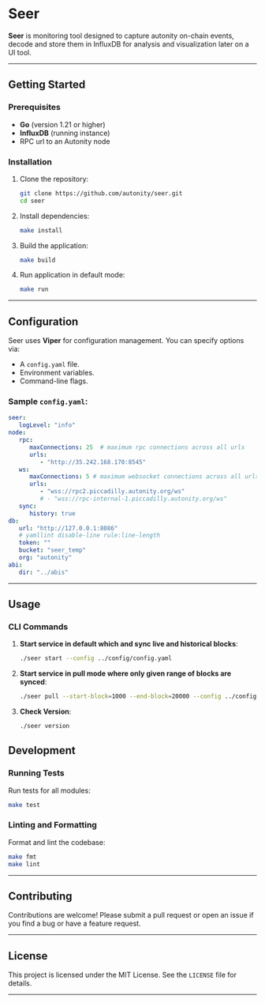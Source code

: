 # Seer

**Seer** is monitoring tool designed to capture autonity on-chain events, 
decode and store them in InfluxDB for analysis and visualization later on a 
UI tool.

---

## Getting Started

### Prerequisites

- **Go** (version 1.21 or higher)
- **InfluxDB** (running instance)
- RPC url to an Autonity node

### Installation

1. Clone the repository:
   ```bash
   git clone https://github.com/autonity/seer.git
   cd seer
   ```

2. Install dependencies:
   ```bash
   make install
   ```

3. Build the application:
   ```bash
   make build
   ```
4. Run application in default mode:
   ```bash
   make run
   ```
---

## Configuration

Seer uses **Viper** for configuration management. You can specify options via:
- A `config.yaml` file.
- Environment variables.
- Command-line flags.

### Sample `config.yaml`:
```yaml
seer:
   logLevel: "info"
node:
   rpc:
      maxConnections: 25  # maximum rpc connections across all urls
      urls:
         - "http://35.242.168.170:8545"
   ws:
      maxConnections: 5 # maximum websocket connections across all urls
      urls:
         - "wss://rpc2.piccadilly.autonity.org/ws"
         # - "wss://rpc-internal-1.piccadilly.autonity.org/ws"
   sync:
      history: true 
db:
   url: "http://127.0.0.1:8086"
   # yamllint disable-line rule:line-length
   token: ""
   bucket: "seer_temp"
   org: "autonity"
abi:
   dir: "../abis"
```
---

## Usage

### CLI Commands

1. **Start service in default which and sync live and historical blocks**:
   ```bash
   ./seer start --config ../config/config.yaml
   ```

2. **Start service in pull mode where only given range of blocks are synced**:
   ```bash
   ./seer pull --start-block=1000 --end-block=20000 --config ../config/config.yaml
   ```

3. **Check Version**:
   ```bash
   ./seer version
   ```

## Development

### Running Tests

Run tests for all modules:
```bash
make test
```

### Linting and Formatting

Format and lint the codebase:
```bash
make fmt
make lint
```

---

## Contributing

Contributions are welcome! Please submit a pull request or open an issue if you find a bug or have a feature request.

---

## License

This project is licensed under the MIT License. See the `LICENSE` file for details.

---
